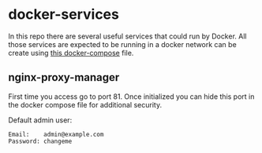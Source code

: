 # docker-services

In this repo there are several useful services that could run by Docker. All those services are expected to be running in a docker network can be create using [this docker-compose](docker-compose.yaml) file.

## nginx-proxy-manager

First time you access go to port 81. Once initialized you can hide this port in the docker compose file for additional security.

Default admin user:

```
Email:    admin@example.com
Password: changeme
```
